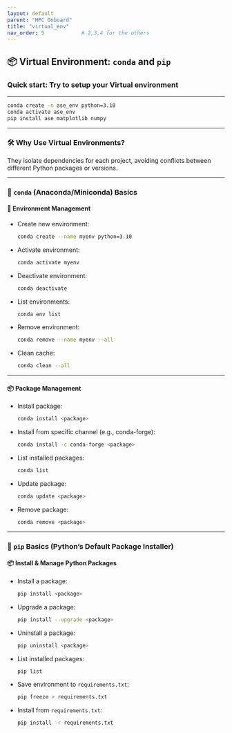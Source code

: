 ```yaml
---
layout: default
parent: "HPC Onboard"
title: "virtual_env"
nav_order: 5            # 2,3,4 for the others
---
```



## **📦 Virtual Environment: `conda` and `pip`**

### Quick start: Try to setup your Virtual environment
---

  ```bash
  conda create -n ase_env python=3.10
  conda activate ase_env
  pip install ase matplotlib numpy
  ```
---

### **🛠 Why Use Virtual Environments?**

They isolate dependencies for each project, avoiding conflicts between different Python packages or versions.

---


### **🐍 `conda` (Anaconda/Miniconda) Basics**

#### **🔧 Environment Management**

* Create new environment:

  ```bash
  conda create --name myenv python=3.10
  ```
* Activate environment:

  ```bash
  conda activate myenv
  ```
* Deactivate environment:

  ```bash
  conda deactivate
  ```
* List environments:

  ```bash
  conda env list
  ```
* Remove environment:

  ```bash
  conda remove --name myenv --all
  ```
* Clean cache:

  ```bash
  conda clean --all
  ```
    
---

#### **📦 Package Management**

* Install package:

  ```bash
  conda install <package>
  ```
* Install from specific channel (e.g., conda-forge):

  ```bash
  conda install -c conda-forge <package>
  ```
* List installed packages:

  ```bash
  conda list
  ```
* Update package:

  ```bash
  conda update <package>
  ```
* Remove package:

  ```bash
  conda remove <package>
  ```
---

### **🐍 `pip` Basics (Python’s Default Package Installer)**

#### **📦 Install & Manage Python Packages**

* Install a package:

  ```bash
  pip install <package>
  ```
* Upgrade a package:

  ```bash
  pip install --upgrade <package>
  ```
* Uninstall a package:

  ```bash
  pip uninstall <package>
  ```
* List installed packages:

  ```bash
  pip list
  ```
* Save environment to `requirements.txt`:

  ```bash
  pip freeze > requirements.txt
  ```
* Install from `requirements.txt`:

  ```bash
  pip install -r requirements.txt
  ```


